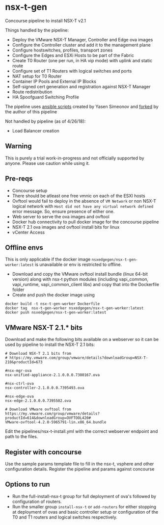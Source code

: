 # nsx-t-gen
Concourse pipeline to install NSX-T v2.1

Things handled by the pipeline:
* Deploy the VMware NSX-T Manager, Controller and Edge ova images
* Configure the Controller cluster and add it to the management plane
* Configure hostswitches, profiles, transport zones
* Configure the Edges and ESXi Hosts to be part of the Fabric
* Create T0 Router (one per run, in HA vip mode) with uplink and static route
* Configure set of T1 Routers with logical switches and ports
* NAT setup for T0 Router
* Container IP Pools and External IP Blocks
* Self-signed cert generation and registration against NSX-T Manager
* Route redistribution
* HA Spoofguard Switching Profile

The pipeline uses [ansible scripts](https://github.com/yasensim/nsxt-ansibl) created by Yasen Simeonov and [forked](https://github.com/sparameswaran/nsxt-ansible) by the author of this pipeline

Not handled by pipeline (as of 4/26/18):
* Load Balancer creation

## Warning
This is purely a trial work-in-progress and not officially supported by anyone. Please use caution while using it.

## Pre-reqs
* Concourse setup
* There should be atleast one free vmnic on each of the ESXI hosts
* Ovftool would fail to deploy in the absence of `VM Network` or non NSX-T logical network with `Host did not have any virtual network defined` error message. So, ensure presence of either one.
* Web server to serve the ova images and ovftool
* Docker hub connectivity to pull docker image for the concourse pipeline
* NSX-T 2.1 ova images and ovftool install bits for linux
* vCenter Access

## Offline envs
This is only applicable if the docker image `nsxedgegen/nsx-t-gen-worker:latest` is unavailable or env is restricted to offline. 

* Download and copy the VMware ovftool install bundle (linux 64-bit version) along with nsx-t python modules (including vapi_common, vapi_runtime, vapi_common_client libs) and copy that into the Dockerfile folder
* Create and push the docker image using 
```
docker build -t nsx-t-gen-worker Dockerfile
docker tag  nsx-t-gen-worker nsxedgegen/nsx-t-gen-worker:latest
docker push nsxedgegen/nsx-t-gen-worker:latest
```


## VMware NSX-T 2.1.* bits

Download and make the following bits available on a webserver so it can be used by pipeline to install the NSX-T 2.1 bits:

```
# Download NSX-T 2.1 bits from
# https://my.vmware.com/group/vmware/details?downloadGroup=NSX-T-210&productId=673

#nsx-mgr-ova
nsx-unified-appliance-2.1.0.0.0.7380167.ova   

#nsx-ctrl-ova
nsx-controller-2.1.0.0.0.7395493.ova  

#nsx-edge-ova
nsx-edge-2.1.0.0.0.7395502.ova  

# Download VMware ovftool from https://my.vmware.com/group/vmware/details?productId=614&downloadGroup=OVFTOOL420#
VMware-ovftool-4.2.0-5965791-lin.x86_64.bundle  
```

Edit the pipelines/nsx-t-install.yml with the correct webserver endpoint and path to the files.

## Register with concourse   
Use the sample params template file to fill in the nsx-t, vsphere and other configuration details.
Register the pipeline and params against concourse

## Options to run
* Run the full-install-nsx-t group for full deployment of ova's followed by configuration of routers.
* Run the smaller group `install-nsx-t` or `add-routers` for either stopping at deployment of ovas and basic controller setup or configuration of the T0 and T1 routers and logical switches respectively.
